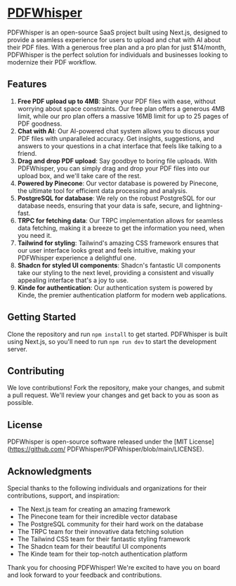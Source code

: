 [PDFWhisper](https://pdf-whisper.pandeyanup.com.np)
================

PDFWhisper is an open-source SaaS project built using Next.js, designed to provide a seamless experience for users to upload and chat with AI about their PDF files. With a generous free plan and a pro plan for just $14/month, PDFWhisper is the perfect solution for individuals and businesses looking to modernize their PDF workflow.

Features
--------

1. **Free PDF upload up to 4MB**: Share your PDF files with ease, without worrying about space constraints. Our free plan offers a generous 4MB limit, while our pro plan offers a massive 16MB limit for up to 25 pages of PDF goodness.
2. **Chat with AI**: Our AI-powered chat system allows you to discuss your PDF files with unparalleled accuracy. Get insights, suggestions, and answers to your questions in a chat interface that feels like talking to a friend.
3. **Drag and drop PDF upload**: Say goodbye to boring file uploads. With PDFWhisper, you can simply drag and drop your PDF files into our upload box, and we'll take care of the rest.
4. **Powered by Pinecone**: Our vector database is powered by Pinecone, the ultimate tool for efficient data processing and analysis.
5. **PostgreSQL for database**: We rely on the robust PostgreSQL for our database needs, ensuring that your data is safe, secure, and lightning-fast.
6. **TRPC for fetching data**: Our TRPC implementation allows for seamless data fetching, making it a breeze to get the information you need, when you need it.
7. **Tailwind for styling**: Tailwind's amazing CSS framework ensures that our user interface looks great and feels intuitive, making your PDFWhisper experience a delightful one.
8. **Shadcn for styled UI components**: Shadcn's fantastic UI components take our styling to the next level, providing a consistent and visually appealing interface that's a joy to use.
9. **Kinde for authentication**: Our authentication system is powered by Kinde, the premier authentication platform for modern web applications.

Getting Started
---------------

Clone the repository and run `npm install` to get started. PDFWhisper is built using Next.js, so you'll need to run `npm run dev` to start the development server.

Contributing
------------

We love contributions! Fork the repository, make your changes, and submit a pull request. We'll review your changes and get back to you as soon as possible.

License
-------

PDFWhisper is open-source software released under the [MIT License](https://github.com/ PDFWhisper/PDFWhisper/blob/main/LICENSE).

Acknowledgments
---------------

Special thanks to the following individuals and organizations for their contributions, support, and inspiration:

* The Next.js team for creating an amazing framework
* The Pinecone team for their incredible vector database
* The PostgreSQL community for their hard work on the database
* The TRPC team for their innovative data fetching solution
* The Tailwind CSS team for their fantastic styling framework
* The Shadcn team for their beautiful UI components
* The Kinde team for their top-notch authentication platform

Thank you for choosing PDFWhisper! We're excited to have you on board and look forward to your feedback and contributions.
